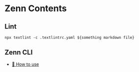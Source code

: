 # Zenn Contents

## Lint

```
npx textlint -c .textlintrc.yaml ${something markdown file}
```

## Zenn CLI

* [📘 How to use](https://zenn.dev/zenn/articles/zenn-cli-guide)
